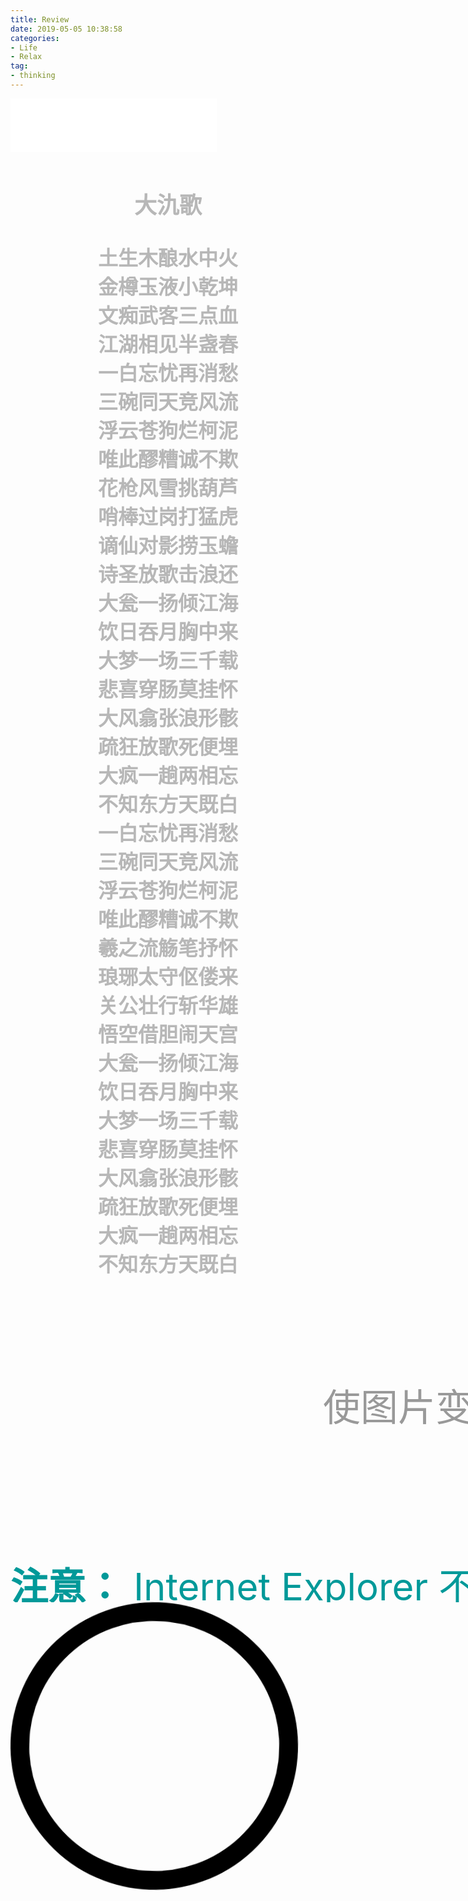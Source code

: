 ```yaml
---
title: Review
date: 2019-05-05 10:38:58
categories:
- Life
- Relax
tag:
- thinking
---
```

<!-- 具体原理是position: absolute;的元素会相对于第一个设置了position: relative;的祖先元素进行定位 -->
<!-- 有一天，杜康想研制一种可以喝的东西，可是冥思苦想就是想不出制作方法，晚上睡觉的时候做了一个奇怪的梦，他梦见一个鹤发童颜的老翁来到他面前，对他说：“你以水为源，以粮为料，再在粮食泡在水里第九天的酉时找三个人，每人取一滴血加在其中，即成。”说完老翁就不见了。
杜康醒来就按照老翁说的制作。他在第九天的酉时（5点～7点）到路边寻找三人。不一会来了一个书生，文质彬彬，谦虚有礼，杜康急忙上前说明来意，岂料书生欣然允诺，割破手指滴了一滴血在桶里；书生走后，又来了一队人马，带头的是一位威武英气的将军，杜康上前说明来意，将军也捋臂挽袖，支持杜康，也割破手指滴了一滴血在桶里；这时酉时已经快过了（就是马上到七点了）可杜康还没找到第三个人，他有些着急，转念一想，只要是人不都可以吗，于是他找到了村子里的一个无亲无故并且傻乎乎的乞丐，按住他，扎破他的手指滴了一滴血在桶里，疼的乞丐一会大喊大叫，一会晕头晕脑。有了这三滴血，杜康终于制作成了，可是他又犯愁了，起什么名字呢？他一想，这饮品里有三个人的血，又是酉时滴的，就写作“酒”吧，怎么念呢？这是在第九天做成的，就取同音，念酒（九）吧。这就是关于酒来历的传说。百度百科-->
<!-- 氿：二简字，酒，已废除！传闻酒是将粮食精华，加上酉时滴到那液体里的三滴血，酿造九天九夜。故此种饮料写作酒，读作九。【于是按照这种缘起，写作“氿”，以达全句无酒，而处处是酒】这里氿读(jiǔ)，与酒同音。-->
<iframe frameborder="no" border="0" marginwidth="0" marginheight="0" width=330 height=86 src="//music.163.com/outchain/player?type=2&id=1363408250&auto=1&height=66"></iframe>
<div style="background-image:url(http://p2.music.126.net/akon6uBnwk1tCC0jqtj74A==/109951163920001562.jpg);background-size:100% 100%;filter:brightness(0.8);">
<div style="text-align:center;filter:invert(1);mix-blend-mode:difference;font:bold 32px 华文新魏;padding:20px;">
<p style="font:bold 36px 华文新魏">大氿歌</p>
土生木酿水中火<br/><p hidden>△土生粮，粮酿酒，酒烈如火。</p>金樽玉液小乾坤<br/><p hidden>△ 增广贤文：酒里乾坤大</p>文痴武客三点血<br/><p hidden>△ 杜康以三种血酿酒</p>江湖相见半盏春<br/><p hidden>△ 饮酒后面色红润，满面春色，故称酒为“春”。唐人名酒，多以春名。</p>一白忘忧再消愁<br/><p hidden>△ 何以解忧，唯有杜康。</p>三碗同天竞风流<br/><p hidden>△ 桃园三结义</p>浮云苍狗烂柯泥<br/><p hidden>△ 白云苍狗，喻世事变幻；烂柯：王质山中砍柴遇神仙下棋，棋毕，惊觉斧柄朽烂，已过百年，喻岁月如飞，沧海桑田。</p>唯此醪糟诚不欺<br/><p hidden>△ 醪糟：米酿甜酒。</p>花枪风雪挑葫芦<br/><p hidden>△ 林冲风雪山神庙，醉杀陆谦。</p>哨棒过岗打猛虎<br/><p hidden>△ 武松醉过景阳冈，棒打猛虎。</p>谪仙对影捞玉蟾<br/><p hidden>△ 李白：举杯邀明月，对影成三人。《唐才子传·李白》：“白晚节好黄、老，度牛渚矶，乘酒捉月，遂沉水中。”李白死因之一：酒后捞月，溺水而死。</p>诗圣放歌击浪还<br/><p hidden>△ 杜甫：白日放歌须纵酒，青春作伴好还乡。即从巴峡穿巫峡，便下襄阳向洛阳。</p>大瓮一扬倾江海</br><p hidden>△ 网络诗词：我有一壶酒，足以慰风尘。尽倾江海里，赠饮天下人。『越王箪醪入河振士气』</p>饮日吞月胸中来<br/><p hidden>△ 酒剑仙：一饮尽江河，再饮吞日月。</p>大梦一场三千载<br/><p hidden>△ 陆游：一饮五百年，一醉三千秋。</p>悲喜穿肠莫挂怀<br/><p hidden>△ 济公和尚：酒肉穿肠过，佛祖心中留</p>大风翕张浪形骸<br/><p hidden>△ 刘邦饮酒作大风歌：大风起兮云飞扬，威加海内兮归故乡，安得猛士兮守四方。</p>疏狂放歌死便埋<br/><p hidden>△ 辛弃疾沁园春：汝说‘刘伶，古今达者，醉后何妨死便埋’</p>大疯一趟两相忘<br/><p hidden>△ 白居易：狂夫与我两相忘，故态些些亦不妨。 纵酒放歌聊自乐，接舆争解教人狂。</p>不知东方天既白<br/><p hidden>△ 苏轼 赤壁赋：不知东方之既白</p>一白忘忧再消愁<br/>三碗同天竞风流<br/>浮云苍狗烂柯泥<br/>唯此醪糟诚不欺<br/>羲之流觞笔抒怀<br/><p hidden>△ 王羲之兰亭曲水流觞</p>琅琊太守伛偻来<br/><p hidden>△ 欧阳修醉翁亭记：醉翁之意不在酒，在乎山水之间也。山水之乐，得之心而寓之酒也。</p>关公壮行斩华雄<br/><p hidden>△ 关羽温酒斩华雄</p>悟空借胆闹天宫<br/><p hidden>△ 孙悟空蟠桃盗酒闹天宫</p>大瓮一扬倾江海<br/>饮日吞月胸中来<br/>大梦一场三千载<br/>悲喜穿肠莫挂怀<br/>大风翕张浪形骸<br/>疏狂放歌死便埋<br/>大疯一趟两相忘<br/>不知东方天既白<br/></div></div>

<style>
	.mcontainer{
    overflow: hidden;
    width:800px;
		height:500px;
		background: url(https://s3-us-west-2.amazonaws.com/s.cdpn.io/2017/17_04_cat_bg_03.jpg);
		background-size:cover;
		background-repeat:no-repeat;
    	-webkit-filter:  brightness(0.6);
    	filter:  brightness(0.6);		
	}
	.mtext{
      color: red;
      font-size: 60px;
      mix-blend-mode: difference;
			padding-top: 80px;
		  -webkit-filter:  invert(1) ;
   		filter:  invert(1) ;
	}
	.mtxt{
  	-webkit-filter:  invert(1) grayscale(1) contrast(2);
   	filter:  invert(1) grayscale(1) contrast(2);
		font-size: 60px;
		padding-top: 80px;
		text-align:right;		
	}
  .mimg{
    height:400px;
    width: 400px;
    border-radius: 50%;
    border: 30px solid black;
    transform: rotate(180deg);
  }
  .mani{
    height:400px;
    width: 400px;
    border-radius: 50%;
    border: 30px solid black;
    animation:mrotateAni 6s infinite linear;
    -webkit-animation:mrotateAni 6s infinite linear;
  }
  @keyframes mrotateAni{
    from {
      transform: rotate(0deg);
      -webkit-transform: rotate(0deg);
    }
    to {
      transform: rotate(360deg);
      -webkit-transform: rotate(360deg);
    }
  }
  @-webkit-keyframes mrotateAni{
    0% {
      transform: rotate(0deg);
      -webkit-transform: rotate(0deg);
    }
    100% {
      transform: rotate(360deg);
      -webkit-transform: rotate(360deg);
    }
  }
</style>

<div class="mcontainer">
	<p class="mtxt">使图片变亮</p>
  	<div class="mtext"><p><strong>注意：</strong> Internet Explorer 不支持 filter 属性。 Internet Explorer 不支持 filter 属性。 Internet Explorer 不支持 filter 属性。 Internet Explorer 不支持 filter 属性。 Internet Explorer 不支持 filter 属性。</p></div>
</div>
<div>
  <img class="mani" src="https://p2.music.126.net/y0s9xk3KfqUzYJXN1YE-nw==/18742275209089386.jpg" alt="网易云">
</div>		
